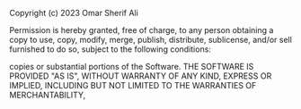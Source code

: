 
Copyright (c) 2023 Omar Sherif Ali

Permission is hereby granted, free of charge, to any person obtaining a copy
to use, copy, modify, merge, publish, distribute, sublicense, and/or sell
furnished to do so, subject to the following conditions:

copies or substantial portions of the Software.
THE SOFTWARE IS PROVIDED "AS IS", WITHOUT WARRANTY OF ANY KIND, EXPRESS OR
IMPLIED, INCLUDING BUT NOT LIMITED TO THE WARRANTIES OF MERCHANTABILITY,
